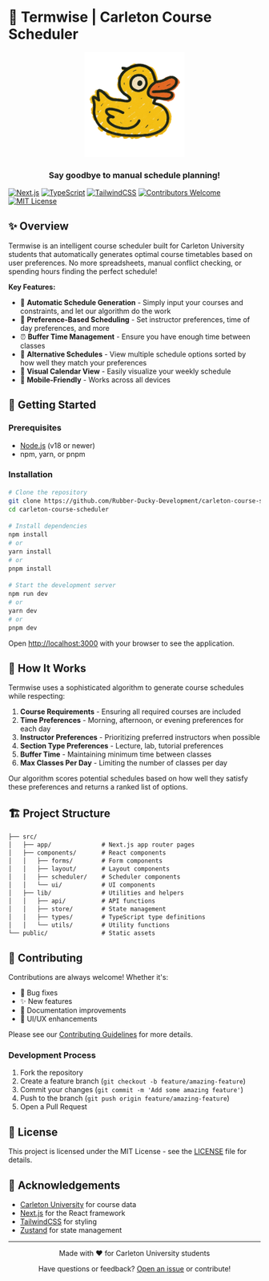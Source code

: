 # 🦆 Termwise | Carleton Course Scheduler

<div align="center">
  <img src="/public/og-duck.png" alt="Termwise Duck Logo" width="200">
  <h3>Say goodbye to manual schedule planning!</h3>
</div>

[![Next.js](https://img.shields.io/badge/built%20with-Next.js-000?logo=nextdotjs)](https://nextjs.org/)
[![TypeScript](https://img.shields.io/badge/TypeScript-4.9.5-blue?logo=typescript)](https://www.typescriptlang.org/)
[![TailwindCSS](https://img.shields.io/badge/TailwindCSS-3.3.0-06B6D4?logo=tailwindcss&logoColor=white)](https://tailwindcss.com/)
[![Contributors Welcome](https://img.shields.io/badge/contributors-welcome-brightgreen)](CONTRIBUTING.md)
[![MIT License](https://img.shields.io/badge/license-MIT-blue)](LICENSE)

## ✨ Overview

Termwise is an intelligent course scheduler built for Carleton University students that automatically generates optimal course timetables based on user preferences. No more spreadsheets, manual conflict checking, or spending hours finding the perfect schedule!

**Key Features:**

- 🔄 **Automatic Schedule Generation** - Simply input your courses and constraints, and let our algorithm do the work
- 🎯 **Preference-Based Scheduling** - Set instructor preferences, time of day preferences, and more
- ⏰ **Buffer Time Management** - Ensure you have enough time between classes
- 🔀 **Alternative Schedules** - View multiple schedule options sorted by how well they match your preferences
- 📅 **Visual Calendar View** - Easily visualize your weekly schedule
- 📱 **Mobile-Friendly** - Works across all devices

## 🚀 Getting Started

### Prerequisites

- [Node.js](https://nodejs.org/) (v18 or newer)
- npm, yarn, or pnpm

### Installation

```bash
# Clone the repository
git clone https://github.com/Rubber-Ducky-Development/carleton-course-scheduler.git
cd carleton-course-scheduler

# Install dependencies
npm install
# or
yarn install
# or
pnpm install

# Start the development server
npm run dev
# or
yarn dev
# or
pnpm dev
```

Open [http://localhost:3000](http://localhost:3000) with your browser to see the application.

## 🧩 How It Works

Termwise uses a sophisticated algorithm to generate course schedules while respecting:

1. **Course Requirements** - Ensuring all required courses are included
2. **Time Preferences** - Morning, afternoon, or evening preferences for each day
3. **Instructor Preferences** - Prioritizing preferred instructors when possible
4. **Section Type Preferences** - Lecture, lab, tutorial preferences
5. **Buffer Time** - Maintaining minimum time between classes
6. **Max Classes Per Day** - Limiting the number of classes per day

Our algorithm scores potential schedules based on how well they satisfy these preferences and returns a ranked list of options.

## 🏗️ Project Structure

```
├── src/
│   ├── app/              # Next.js app router pages
│   ├── components/       # React components
│   │   ├── forms/        # Form components
│   │   ├── layout/       # Layout components
│   │   ├── scheduler/    # Scheduler components
│   │   └── ui/           # UI components
│   ├── lib/              # Utilities and helpers
│   │   ├── api/          # API functions
│   │   ├── store/        # State management
│   │   ├── types/        # TypeScript type definitions
│   │   └── utils/        # Utility functions
└── public/               # Static assets
```

## 🤝 Contributing

Contributions are always welcome! Whether it's:

- 🐛 Bug fixes
- ✨ New features
- 📝 Documentation improvements
- 🎨 UI/UX enhancements

Please see our [Contributing Guidelines](CONTRIBUTING.md) for more details.

### Development Process

1. Fork the repository
2. Create a feature branch (`git checkout -b feature/amazing-feature`)
3. Commit your changes (`git commit -m 'Add some amazing feature'`)
4. Push to the branch (`git push origin feature/amazing-feature`)
5. Open a Pull Request

## 📄 License

This project is licensed under the MIT License - see the [LICENSE](LICENSE) file for details.

## 🙏 Acknowledgements

- [Carleton University](https://carleton.ca/) for course data
- [Next.js](https://nextjs.org/) for the React framework
- [TailwindCSS](https://tailwindcss.com/) for styling
- [Zustand](https://github.com/pmndrs/zustand) for state management

---

<div align="center">
  <p>Made with ❤️ for Carleton University students</p>
  <p>Have questions or feedback? <a href="https://github.com/Rubber-Ducky-Development/carleton-course-scheduler/issues">Open an issue</a> or contribute!</p>
</div>
